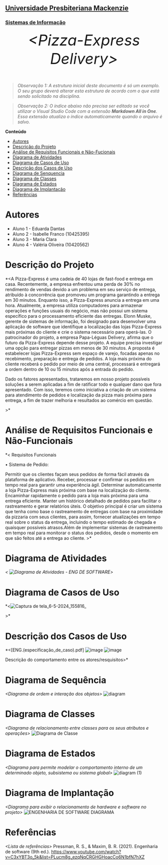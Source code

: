 <h2><a href= "https://www.mackenzie.br">Universidade Presbiteriana Mackenzie</a></h2>
<h3><a href= "https://www.mackenzie.br/graduacao/sao-paulo-higienopolis/sistemas-de-informacao">Sistemas de Informação</a></h3>


<font size="+12"><center>
*&lt;Pizza-Express Delivery&gt;*
</center></font>

>*Observação 1: A estrutura inicial deste documento é só um exemplo. O seu grupo deverá alterar esta estrutura de acordo com o que está sendo solicitado na disciplina.*

>*Observação 2: O índice abaixo não precisa ser editado se você utilizar o Visual Studio Code com a extensão **Markdown All in One**. Essa extensão atualiza o índice automaticamente quando o arquivo é salvo.*

**Conteúdo**

- [Autores](#nome-alunos)
- [Descrição do Projeto](#introdução-do-projeto)
- [Análise de Requisitos Funcionais e Não-Fucionais](#descrição-dos-requisitos)
- [Diagrama de Atividades](#diagrama-de-atividades) 
- [Diagrama de Casos de Uso](#diagrama-de-comportamento-atores)
- [Descrição dos Casos de Uso](#descrição-das-funcões)
- [Diagrama de Senquencia](#diagrama-de-ordem-interações)
- [Diagrama de Classes](#diagrama-orientado-objetos)
- [Diagrama de Estados](#diagrama-estrutura-componente)
- [Diagrama de Implantação](#diagrama-de-hardware-software)
- [Referências](#referências)


# Autores

* Aluno 1 - Eduarda Dantas
* Aluno 2 - Isabelle Franco (10425395)
* Aluno 3 - Maria Clara
* Aluno 4 - Valéria Oliveira (10420562)



# Descrição do Projeto

*&lt;A Pizza-Express é uma cadeia de 40 lojas de fast-food e entrega em casa. Recentemente, a empresa enfrentou uma perda de 30% no rendimento de vendas devido a um problema em seu serviço de entrega, atribuído à concorrência que promoveu um programa garantindo a entrega em 30 minutos. Enquanto isso, a Pizza-Express anuncia a entrega em uma hora. Atualmente, a empresa utiliza computadores para armazenar operações e funções usuais do negócio, mas não possui um sistema específico para o processamento eficiente das entregas. Elonn Muske, gerente de sistemas de informação, foi designado para desenvolver uma aplicação de software que identifique a localização das lojas Pizza-Express mais próximas do cliente e crie o sistema necessário para operá-las. O patrocinador do projeto, a empresa Papa-Léguas Delivery, afirma que o futuro da Pizza-Express depende desse projeto. A equipe precisa investigar uma opção para entregar pizzas em menos de 30 minutos. A proposta é estabelecer lojas Pizza-Express sem espaço de varejo, focadas apenas no recebimento, preparação e entrega de pedidos. A loja mais próxima do cliente receberá o pedido por meio de uma central, processará e entregará a ordem dentro de 10 ou 15 minutos após a entrada do pedido.

Dado os fatores apresentados, trataremos em nosso projeto possíveis soluções a serem aplicadas a fim de ratificar todo e qualquer dano que fora apresentado. Com isso, teremos como iniciativa a criação de um sistema para atendimento de pedidos e localização da pizza mais próxima para entrega, a fim de trazer melhoria e resultados ao comércio em questão.





&gt;*

# Análise de Requisitos Funcionais e Não-Funcionais
*&lt;
Requisitos Funcionais

• Sistema de Pedido:

Permitir que os clientes façam seus pedidos de forma fácil através da plataforma de aplicativo.
Receber, processar e confirmar os pedidos em tempo real para garantir uma experiência ágil.
Determinar automaticamente a loja Pizza-Express mais próxima com base na localização do cliente.
Encaminhar rapidamente o pedido para a loja mais próxima para uma entrega eficiente.
Manter um histórico detalhado de pedidos para facilitar o rastreamento e gerar relatórios úteis.
O objetivo principal é criar um sistema que tenha como base o rastreamento de entregas com base na proximidade da pizzaria com seus clientes, para assim, fornecer atualizações em tempo real sobre o status da entrega, incluindo o tempo estimado de chegada e quaisquer possíveis atrasos.Além de implementar sistemas de rastreamento em tempo real para monitorar o status dos pedidos, desde o momento em que são feitos até a entrega ao cliente. 
&gt;*

# Diagrama de Atividades

*&lt;
![Diagrama de Atividades - ENG  DE SOFTWARE](https://github.com/isah5/UML-Classroom-FCI/assets/162518972/c7aa3dc2-d720-410a-96ba-21ef5700def4)&gt;*


# Diagrama de Casos de Uso

*&lt;![Captura de tela_6-5-2024_155816_](https://github.com/isah5/UML-Classroom-FCI/assets/162518972/dd95a124-6c86-439c-b348-12a0819845ea)


&gt;*

# Descrição dos Casos de Uso

*&lt;[ENG.(especificação_de_caso).pdf]
 ![image](https://github.com/isah5/UML-Classroom-FCI/assets/162518972/b073b12e-7a4d-47c3-80a9-9271b826898b)
 ![image](https://github.com/isah5/UML-Classroom-FCI/assets/162518972/3c07a3fb-8d75-4081-838f-69f6f066194c)



Descrição do comportamento entre os atores/resquisitos&gt;*

# Diagrama de Sequência

*&lt;Diagrama de ordem e interação dos objetos&gt;*
![diagram](https://github.com/isah5/UML-Classroom-FCI/assets/162518972/08db890c-bdd5-4ed3-849d-172d7b9ef1d8)





# Diagrama de Classes

*&lt;Diagrama de relacionamento entre classes para os seus atributos e operações&gt;*
![Diagrama de Classe](https://github.com/isah5/UML-Classroom-FCI/assets/162518972/40430576-6445-4037-8423-6159fe8de8ce)

# Diagrama de Estados

*&lt;Diagrama para permite modelar o comportamento interno de um determinado objeto, subsistema ou sistema global&gt;*
![diagram (1)](https://github.com/isah5/UML-Classroom-FCI/assets/162518972/62f12473-af39-4ea2-87a0-b58b9b1c67a3)


# Diagrama de Implantação

*&lt;Diagrama para exibir o relacionamento de hardware e software no projeto&gt;*
![ENGENHARIA DE SOFTWARE DIAGRAMA](https://github.com/isah5/UML-Classroom-FCI/assets/162518972/88ef8a51-c497-4464-abd4-e1397a363380)
# Referências

*&lt;Lista de referências&gt;*
Pressman, R. S., & Maxim, B. R. (2021). Engenharia de software (9th ed.). 
https://www.youtube.com/watch?v=C3xYBT3o_5k&list=PLucm8g_ezqNqCRGHGHoacCo6N1bfN7hXZ

